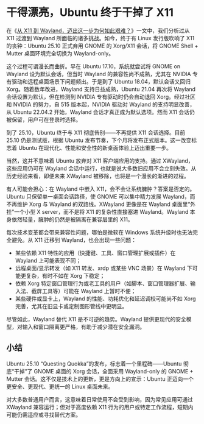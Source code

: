 # 干得漂亮，Ubuntu 终于干掉了 X11

在《[从 X11 到 Wayland，迈出这一步为何如此艰难？](https://mp.weixin.qq.com/s/_EO5xbY5J1dCukiMhxbQXA)》一文中，我们分析过从 X11 过渡到 Wayland 所面临的诸多挑战。如今，终于有 Linux 发行版吹响了 X11 的丧钟：Ubuntu 25.10 正式弃用 GNOME 的 Xorg/X11 会话，将 GNOME Shell + Mutter 桌面环境完全切换为 Wayland-only。

这个过程可谓漫长而曲折。早在 Ubuntu 17.10，系统就尝试将 GNOME on Wayland 设为默认会话，但当时 Wayland 的兼容性尚不成熟，尤其在 NVIDIA 专有驱动和远程桌面场景下问题频出。于是到了 Ubuntu 18.04，默认会话又回归 Xorg。随着数年改进，Wayland 支持日益成熟，Ubuntu 21.04 再次将 Wayland 会话设置为默认，但在检测到 NVIDIA 专有驱动时仍会自动退回 Xorg。经过社区和 NVIDIA 的努力，自 515 版本起，NVIDIA 驱动对 Wayland 的支持明显改善，从 Ubuntu 22.04.2 开始，Wayland 会话才真正成为默认选项。然而 X11 会话仍被保留，用户可在登录时选择。

到了 25.10，Ubuntu 终于与 X11 彻底告别——不再提供 X11 会话选择。目前 25.10 仍是测试版，根据 Ubuntu 发布节奏，下个月将发布正式版本。这一改变标志着 Ubuntu 在现代化、性能和安全性的新桌面体验上迈出重要一步。

当然，这并不意味着 Ubuntu 放弃对 X11 客户端应用的支持。通过 XWayland，这些应用仍可在 Wayland 会话中运行，也就是说大多数旧应用不会立刻失效。从历史经验来看，即便未来 XWayland 被移除，也将是一个漫长的渐进的过程。

有人可能会担心：在 Wayland 中嵌入 X11，会不会让系统臃肿？答案是否定的。Ubuntu 只保留单一桌面会话路径，使 GNOME 可以集中精力发展 Wayland，而不再维护 Xorg 与 Wayland 的双路线。XWayland 更像是在 Wayland 桌面里“外挂”一个小型 X server，而不是将 X11 的复杂性直接塞进 Wayland。Wayland 本身依然轻量，臃肿的仍然是被隔离在兼容层里的 X11。

每次技术变革都会带来兼容性问题，哪怕是微软在 Windows 系统升级时也无法完全避免。从 X11 迁移到 Wayland，也会出现一些问题：

* 某些依赖 X11 特性的应用（快捷键、工具、窗口管理扩展或插件）在 Wayland 上可能表现不同；
* 远程桌面/显示转发（如 X11 转发、xrdp 或某些 VNC 场景）在 Wayland 下可能更复杂，有时不如在 Xorg 下稳定；
* 依赖 Xorg 特定窗口管理行为或老工具的用户（如脚本、窗口管理器扩展、输入法、截屏工具等）可能在 Wayland 上暂时不便；
* 某些硬件或显卡上，Wayland 的性能、功耗优化和延迟调校可能尚不如 Xorg 完善，尤其在旧显卡或定制图形管线中更明显。

尽管如此，Wayland 替代 X11 是不可逆的趋势。Wayland 提供更现代的安全模型，对输入和窗口隔离更严格，有助于减少潜在安全漏洞。

## 小结

Ubuntu 25.10 “Questing Quokka”的发布，标志着一个里程碑——Ubuntu 彻底“干掉”了 GNOME 桌面的 Xorg 会话，全面采用 Wayland-only 的 GNOME + Mutter 会话。这不仅是技术上的更新，更是方向上的宣示：Ubuntu 正迈向一个更安全、更现代、更统一的 Linux 桌面未来。

对大多数普通用户而言，这意味着日常使用不会受到影响，因为常见应用可通过 XWayland 兼容运行；但对于高度依赖 X11 行为的用户或特定工作流程，短期内可能仍需适应或寻找替代方案。
